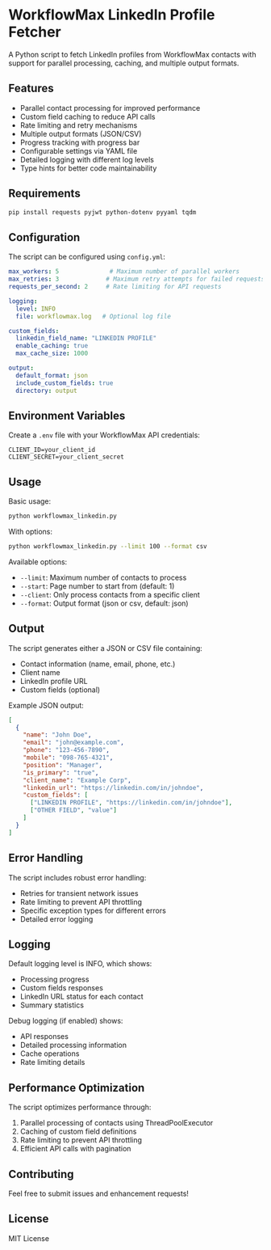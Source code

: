 # WorkflowMax LinkedIn Profile Fetcher

A Python script to fetch LinkedIn profiles from WorkflowMax contacts with support for parallel processing, caching, and multiple output formats.

## Features

- Parallel contact processing for improved performance
- Custom field caching to reduce API calls
- Rate limiting and retry mechanisms
- Multiple output formats (JSON/CSV)
- Progress tracking with progress bar
- Configurable settings via YAML file
- Detailed logging with different log levels
- Type hints for better code maintainability

## Requirements

```bash
pip install requests pyjwt python-dotenv pyyaml tqdm
```

## Configuration

The script can be configured using `config.yml`:

```yaml
max_workers: 5              # Maximum number of parallel workers
max_retries: 3             # Maximum retry attempts for failed requests
requests_per_second: 2     # Rate limiting for API requests

logging:
  level: INFO
  file: workflowmax.log   # Optional log file

custom_fields:
  linkedin_field_name: "LINKEDIN PROFILE"
  enable_caching: true
  max_cache_size: 1000

output:
  default_format: json
  include_custom_fields: true
  directory: output
```

## Environment Variables

Create a `.env` file with your WorkflowMax API credentials:

```
CLIENT_ID=your_client_id
CLIENT_SECRET=your_client_secret
```

## Usage

Basic usage:
```bash
python workflowmax_linkedin.py
```

With options:
```bash
python workflowmax_linkedin.py --limit 100 --format csv
```

Available options:
- `--limit`: Maximum number of contacts to process
- `--start`: Page number to start from (default: 1)
- `--client`: Only process contacts from a specific client
- `--format`: Output format (json or csv, default: json)

## Output

The script generates either a JSON or CSV file containing:
- Contact information (name, email, phone, etc.)
- Client name
- LinkedIn profile URL
- Custom fields (optional)

Example JSON output:
```json
[
  {
    "name": "John Doe",
    "email": "john@example.com",
    "phone": "123-456-7890",
    "mobile": "098-765-4321",
    "position": "Manager",
    "is_primary": "true",
    "client_name": "Example Corp",
    "linkedin_url": "https://linkedin.com/in/johndoe",
    "custom_fields": [
      ["LINKEDIN PROFILE", "https://linkedin.com/in/johndoe"],
      ["OTHER FIELD", "value"]
    ]
  }
]
```

## Error Handling

The script includes robust error handling:
- Retries for transient network issues
- Rate limiting to prevent API throttling
- Specific exception types for different errors
- Detailed error logging

## Logging

Default logging level is INFO, which shows:
- Processing progress
- Custom fields responses
- LinkedIn URL status for each contact
- Summary statistics

Debug logging (if enabled) shows:
- API responses
- Detailed processing information
- Cache operations
- Rate limiting details

## Performance Optimization

The script optimizes performance through:
1. Parallel processing of contacts using ThreadPoolExecutor
2. Caching of custom field definitions
3. Rate limiting to prevent API throttling
4. Efficient API calls with pagination

## Contributing

Feel free to submit issues and enhancement requests!

## License

MIT License
